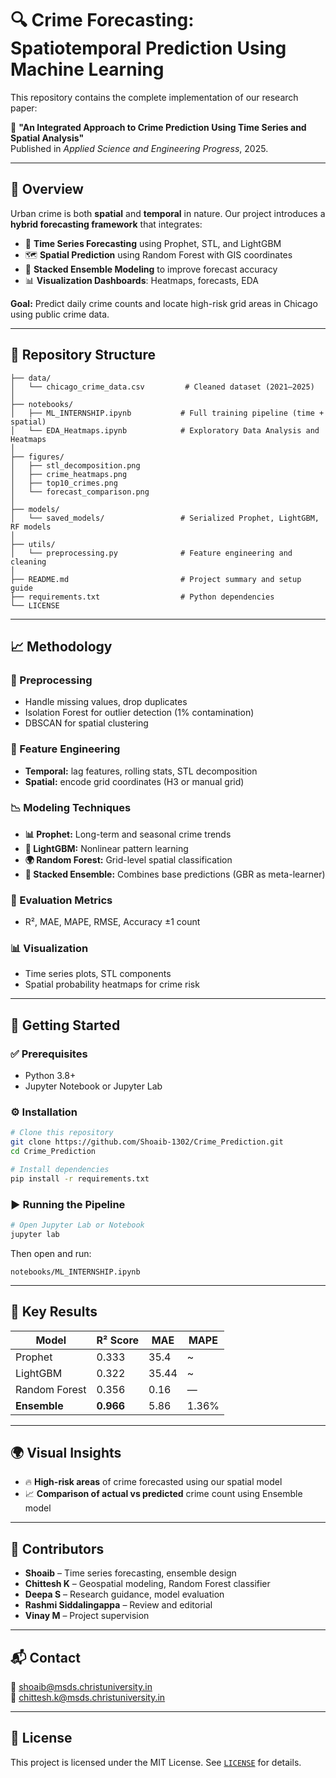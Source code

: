 # 🔍 Crime Forecasting: Spatiotemporal Prediction Using Machine Learning

This repository contains the complete implementation of our research paper:

📄 **"An Integrated Approach to Crime Prediction Using Time Series and Spatial Analysis"**  
Published in *Applied Science and Engineering Progress*, 2025.

---

## 📌 Overview

Urban crime is both **spatial** and **temporal** in nature. Our project introduces a **hybrid forecasting framework** that integrates:

- 📆 **Time Series Forecasting** using Prophet, STL, and LightGBM  
- 🗺️ **Spatial Prediction** using Random Forest with GIS coordinates  
- 🔁 **Stacked Ensemble Modeling** to improve forecast accuracy  
- 📊 **Visualization Dashboards**: Heatmaps, forecasts, EDA  

**Goal:** Predict daily crime counts and locate high-risk grid areas in Chicago using public crime data.

---

## 📂 Repository Structure

```
├── data/
│   └── chicago_crime_data.csv         # Cleaned dataset (2021–2025)
│
├── notebooks/
│   ├── ML_INTERNSHIP.ipynb           # Full training pipeline (time + spatial)
│   └── EDA_Heatmaps.ipynb            # Exploratory Data Analysis and Heatmaps
│
├── figures/
│   ├── stl_decomposition.png
│   ├── crime_heatmaps.png
│   ├── top10_crimes.png
│   └── forecast_comparison.png
│
├── models/
│   └── saved_models/                 # Serialized Prophet, LightGBM, RF models
│
├── utils/
│   └── preprocessing.py              # Feature engineering and cleaning
│
├── README.md                         # Project summary and setup guide
├── requirements.txt                  # Python dependencies
└── LICENSE
```

---

## 📈 Methodology

### 🔧 Preprocessing
- Handle missing values, drop duplicates
- Isolation Forest for outlier detection (1% contamination)
- DBSCAN for spatial clustering

### 🧠 Feature Engineering
- **Temporal:** lag features, rolling stats, STL decomposition
- **Spatial:** encode grid coordinates (H3 or manual grid)

### 📉 Modeling Techniques
- **📊 Prophet:** Long-term and seasonal crime trends
- **🌲 LightGBM:** Nonlinear pattern learning
- **🌍 Random Forest:** Grid-level spatial classification
- **🔁 Stacked Ensemble:** Combines base predictions (GBR as meta-learner)

### 📏 Evaluation Metrics
- R², MAE, MAPE, RMSE, Accuracy ±1 count

### 📊 Visualization
- Time series plots, STL components
- Spatial probability heatmaps for crime risk

---

## 🚀 Getting Started

### ✅ Prerequisites

- Python 3.8+
- Jupyter Notebook or Jupyter Lab

### ⚙️ Installation

```bash
# Clone this repository
git clone https://github.com/Shoaib-1302/Crime_Prediction.git
cd Crime_Prediction

# Install dependencies
pip install -r requirements.txt
```

### ▶️ Running the Pipeline

```bash
# Open Jupyter Lab or Notebook
jupyter lab
```

Then open and run:
```
notebooks/ML_INTERNSHIP.ipynb
```

---

## 📌 Key Results

| Model         | R² Score | MAE   | MAPE    |
|---------------|----------|-------|---------|
| Prophet       | 0.333    | 35.4  | ~       |
| LightGBM      | 0.322    | 35.44 | ~       |
| Random Forest | 0.356    | 0.16  | —       |
| **Ensemble**  | **0.966**| 5.86  | 1.36%   |

---

## 🌍 Visual Insights

- 🔥 **High-risk areas** of crime forecasted using our spatial model  
- 📈 **Comparison of actual vs predicted** crime count using Ensemble model

---

## 🤝 Contributors

- **Shoaib** – Time series forecasting, ensemble design  
- **Chittesh K** – Geospatial modeling, Random Forest classifier  
- **Deepa S** – Research guidance, model evaluation  
- **Rashmi Siddalingappa** – Review and editorial  
- **Vinay M** – Project supervision

---

## 📬 Contact

📧 shoaib@msds.christuniversity.in  
📧 chittesh.k@msds.christuniversity.in  

---

## 📜 License

This project is licensed under the MIT License. See [`LICENSE`](LICENSE) for details.
